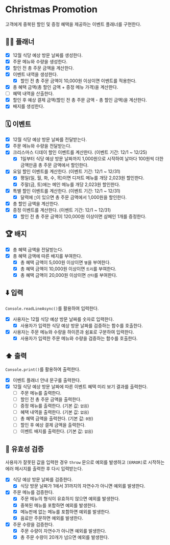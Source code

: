 # Christmas Promotion

고객에게 중복된 할인 및 증정 혜택을 제공하는 이벤트 플래너를 구현한다.

## 💁‍♀️ 플래너

- [x] 12월 식당 예상 방문 날짜를 생성한다.
- [x] 주문 메뉴와 수량을 생성한다.
- [x] 할인 전 총 주문 금액을 계산한다.
- [x] 이벤트 내역을 생성한다.
  - [x] 할인 전 총 주문 금액이 10,000원 이상이면 이벤트를 적용한다.
- [x] 총 혜택 금액(총 할인 금액 + 증정 메뉴 가격)을 계산한다.
- [ ] 혜택 내역을 산출한다.
- [x] 할인 후 예상 결제 금액(할인 전 총 주문 금액 - 총 할인 금액)을 계산한다.
- [x] 배지를 생성한다.

## 🗓️ 이벤트

- [x] 12월 식당 예상 방문 날짜를 전달받는다.
- [x] 주문 메뉴와 수량을 전달받는다.
- [x] 크리스마스 디데이 할인 이벤트를 계산한다. (이벤트 기간: 12/1 ~ 12/25)
  - [x] 1일부터 식당 예상 방문 날짜까지 1,000원으로 시작하여 날마다 100원씩 더한 금액만큼 총 주문 금액에서 할인한다.
- [x] 요일 할인 이벤트를 계산한다. (이벤트 기간: 12/1 ~ 12/31)
  - [x] 평일(일, 월, 화, 수, 목)이면 디저트 메뉴를 개당 2,023원 할인한다.
  - [x] 주말(금, 토)에는 메인 메뉴를 개당 2,023원 할인한다.
- [x] 특별 할인 이벤트를 계산한다. (이벤트 기간: 12/1 ~ 12/31)
  - [x] 달력에 `🌟`이 있으면 총 주문 금액에서 1,000원을 할인한다.
- [x] 총 할인 금액을 계산한다.
- [x] 증정 이벤트를 계산한다. (이벤트 기간: 12/1 ~ 12/31)
  - [x] 할인 전 총 주문 금액이 120,000원 이상이면 샴페인 1개를 증정한다.

## 🏆 배지

- [x] 총 혜택 금액을 전달받는다.
- [x] 총 혜택 금액에 따른 배지를 부여한다.
  - [x] 총 혜택 금액이 5,000원 이상이면 `별`을 부여한다.
  - [x] 총 혜택 금액이 10,000원 이상이면 `트리`를 부여한다.
  - [x] 총 혜택 금액이 20,000원 이상이면 `산타`를 부여한다.

## ⬇️ 입력

`Console.readLineAsync()`를 활용하여 입력한다.

- [x] 사용자는 12월 식당 예상 방문 날짜를 숫자로 입력한다.
  - [x] 사용자가 입력한 식당 예상 방문 날짜를 검증하는 함수를 호출한다.
- [x] 사용자는 주문 메뉴와 수량을 하이픈과 쉼표로 구분하여 입력한다.
  - [x] 사용자가 입력한 주문 메뉴와 수량을 검증하는 함수를 호출한다.

## ⬆️ 출력

`Console.print()`를 활용하여 출력한다.

- [x] 이벤트 플래너 안내 문구를 출력한다.
- [x] 12월 식당 예상 방문 날짜에 따른 이벤트 혜택 미리 보기 결과를 출력한다.
  - [ ] 주문 메뉴를 출력한다.
  - [ ] 할인 전 총 주문 금액을 출력한다.
  - [ ] 증정 메뉴를 출력한다. (기본 값: `없음`)
  - [ ] 혜택 내역을 출력한다. (기본 값: `없음`)
  - [ ] 총 혜택 금액을 출력한다. (기본 값: `0원`)
  - [ ] 할인 후 예상 결제 금액을 출력한다.
  - [ ] 이벤트 배지를 출력한다. (기본 값: `없음`)

## 🐛 유효성 검증

사용자가 잘못된 값을 입력한 경우 `throw` 문으로 예외를 발생하고 `[ERROR]`로 시작하는 에러 메시지를 출력한 후 다시 입력받는다.

- [x] 식당 예상 방문 날짜를 검증한다.
  - [x] 식당 방문 날짜가 1에서 31까지의 자연수가 아니면 예외를 발생한다.
- [x] 주문 메뉴를 검증한다.
  - [x] 주문 메뉴의 형식이 유효하지 않으면 예외를 발생한다.
  - [x] 중복된 메뉴를 포함하면 예외를 발생한다.
  - [x] 메뉴판에 없는 메뉴를 포함하면 예외를 발생한다.
  - [x] 음료만 주문하면 예외를 발생한다.
- [x] 주문 수량을 검증한다.
  - [x] 주문 수량이 자연수가 아니면 예외를 발생한다.
  - [x] 총 주문 수량이 20개가 넘으면 예외를 발생한다.
